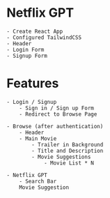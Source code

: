 # Netflix GPT
    - Create React App
    - Configured TailwindCSS
    - Header
    - Login Form
    - Signup Form

# Features
    
    - Login / Signup
        - Sign in / Sign up Form
        - Redirect to Browse Page
    
    - Browse (after authentication)
        - Header
        - Main Movie
            - Trailer in Background
            - Title and Description
            - Movie Suggestions
                - Movie List * N
                
    - Netflix GPT
        - Search Bar
        Movie Suggestion